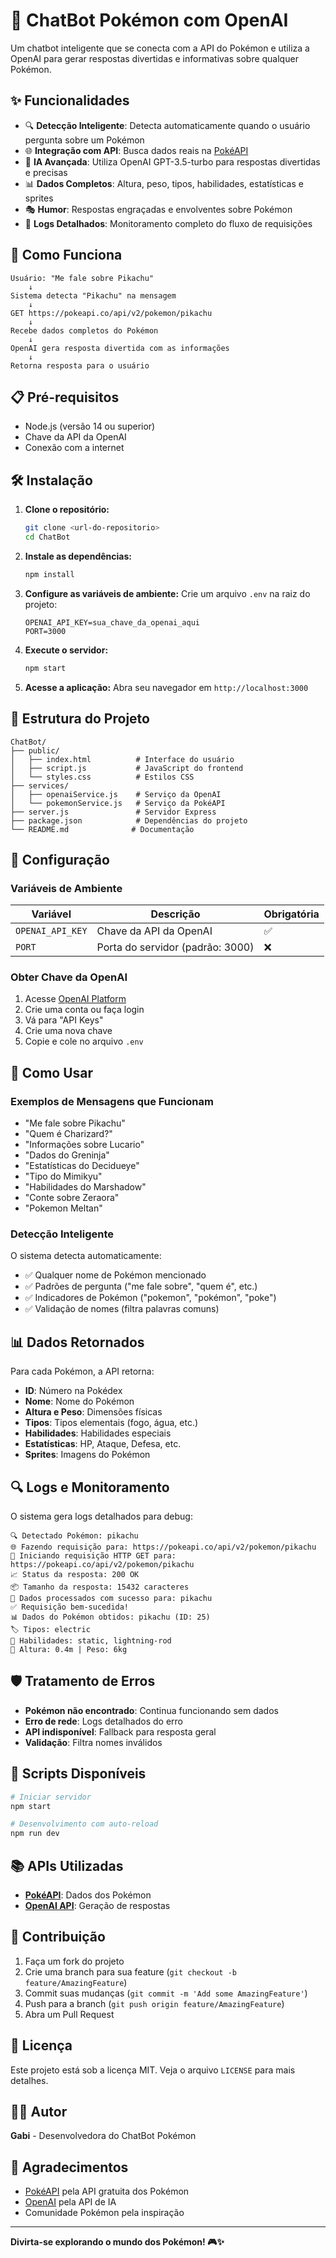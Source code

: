 # 🤖 ChatBot Pokémon com OpenAI

Um chatbot inteligente que se conecta com a API do Pokémon e utiliza a OpenAI para gerar respostas divertidas e informativas sobre qualquer Pokémon.

## ✨ Funcionalidades

- 🔍 **Detecção Inteligente**: Detecta automaticamente quando o usuário pergunta sobre um Pokémon
- 🌐 **Integração com API**: Busca dados reais na [PokéAPI](https://pokeapi.co/)
- 🤖 **IA Avançada**: Utiliza OpenAI GPT-3.5-turbo para respostas divertidas e precisas
- 📊 **Dados Completos**: Altura, peso, tipos, habilidades, estatísticas e sprites
- 🎭 **Humor**: Respostas engraçadas e envolventes sobre Pokémon
- 🔧 **Logs Detalhados**: Monitoramento completo do fluxo de requisições

## 🚀 Como Funciona

```
Usuário: "Me fale sobre Pikachu"
    ↓
Sistema detecta "Pikachu" na mensagem
    ↓
GET https://pokeapi.co/api/v2/pokemon/pikachu
    ↓
Recebe dados completos do Pokémon
    ↓
OpenAI gera resposta divertida com as informações
    ↓
Retorna resposta para o usuário
```

## 📋 Pré-requisitos

- Node.js (versão 14 ou superior)
- Chave da API da OpenAI
- Conexão com a internet

## 🛠️ Instalação

1. **Clone o repositório:**
   ```bash
   git clone <url-do-repositorio>
   cd ChatBot
   ```

2. **Instale as dependências:**
   ```bash
   npm install
   ```

3. **Configure as variáveis de ambiente:**
   Crie um arquivo `.env` na raiz do projeto:
   ```env
   OPENAI_API_KEY=sua_chave_da_openai_aqui
   PORT=3000
   ```

4. **Execute o servidor:**
   ```bash
   npm start
   ```

5. **Acesse a aplicação:**
   Abra seu navegador em `http://localhost:3000`

## 📁 Estrutura do Projeto

```
ChatBot/
├── public/
│   ├── index.html          # Interface do usuário
│   ├── script.js           # JavaScript do frontend
│   └── styles.css          # Estilos CSS
├── services/
│   ├── openaiService.js    # Serviço da OpenAI
│   └── pokemonService.js   # Serviço da PokéAPI
├── server.js               # Servidor Express
├── package.json            # Dependências do projeto
└── README.md              # Documentação
```

## 🔧 Configuração

### Variáveis de Ambiente

| Variável | Descrição | Obrigatória |
|----------|-----------|-------------|
| `OPENAI_API_KEY` | Chave da API da OpenAI | ✅ |
| `PORT` | Porta do servidor (padrão: 3000) | ❌ |

### Obter Chave da OpenAI

1. Acesse [OpenAI Platform](https://platform.openai.com/)
2. Crie uma conta ou faça login
3. Vá para "API Keys"
4. Crie uma nova chave
5. Copie e cole no arquivo `.env`

## 🎯 Como Usar

### Exemplos de Mensagens que Funcionam

- "Me fale sobre Pikachu"
- "Quem é Charizard?"
- "Informações sobre Lucario"
- "Dados do Greninja"
- "Estatísticas do Decidueye"
- "Tipo do Mimikyu"
- "Habilidades do Marshadow"
- "Conte sobre Zeraora"
- "Pokemon Meltan"

### Detecção Inteligente

O sistema detecta automaticamente:
- ✅ Qualquer nome de Pokémon mencionado
- ✅ Padrões de pergunta ("me fale sobre", "quem é", etc.)
- ✅ Indicadores de Pokémon ("pokemon", "pokémon", "poke")
- ✅ Validação de nomes (filtra palavras comuns)

## 📊 Dados Retornados

Para cada Pokémon, a API retorna:
- **ID**: Número na Pokédex
- **Nome**: Nome do Pokémon
- **Altura e Peso**: Dimensões físicas
- **Tipos**: Tipos elementais (fogo, água, etc.)
- **Habilidades**: Habilidades especiais
- **Estatísticas**: HP, Ataque, Defesa, etc.
- **Sprites**: Imagens do Pokémon

## 🔍 Logs e Monitoramento

O sistema gera logs detalhados para debug:

```
🔍 Detectado Pokémon: pikachu
🌐 Fazendo requisição para: https://pokeapi.co/api/v2/pokemon/pikachu
📡 Iniciando requisição HTTP GET para: https://pokeapi.co/api/v2/pokemon/pikachu
📈 Status da resposta: 200 OK
📦 Tamanho da resposta: 15432 caracteres
🎯 Dados processados com sucesso para: pikachu
✅ Requisição bem-sucedida!
📊 Dados do Pokémon obtidos: pikachu (ID: 25)
🏷️ Tipos: electric
💪 Habilidades: static, lightning-rod
📏 Altura: 0.4m | Peso: 6kg
```

## 🛡️ Tratamento de Erros

- **Pokémon não encontrado**: Continua funcionando sem dados
- **Erro de rede**: Logs detalhados do erro
- **API indisponível**: Fallback para resposta geral
- **Validação**: Filtra nomes inválidos

## 🚀 Scripts Disponíveis

```bash
# Iniciar servidor
npm start

# Desenvolvimento com auto-reload
npm run dev
```

## 📚 APIs Utilizadas

- **[PokéAPI](https://pokeapi.co/)**: Dados dos Pokémon
- **[OpenAI API](https://openai.com/)**: Geração de respostas

## 🤝 Contribuição

1. Faça um fork do projeto
2. Crie uma branch para sua feature (`git checkout -b feature/AmazingFeature`)
3. Commit suas mudanças (`git commit -m 'Add some AmazingFeature'`)
4. Push para a branch (`git push origin feature/AmazingFeature`)
5. Abra um Pull Request

## 📝 Licença

Este projeto está sob a licença MIT. Veja o arquivo `LICENSE` para mais detalhes.

## 👨‍💻 Autor

**Gabi** - Desenvolvedora do ChatBot Pokémon

## 🙏 Agradecimentos

- [PokéAPI](https://pokeapi.co/) pela API gratuita dos Pokémon
- [OpenAI](https://openai.com/) pela API de IA
- Comunidade Pokémon pela inspiração

---

**Divirta-se explorando o mundo dos Pokémon! 🎮✨**